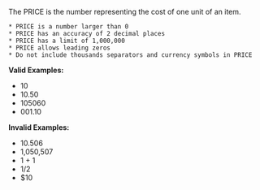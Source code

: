 <!-- markdownlint-disable-file first-line-h1 -->
The PRICE is the number representing the cost of one unit of an item.

```info
* PRICE is a number larger than 0
* PRICE has an accuracy of 2 decimal places
* PRICE has a limit of 1,000,000
* PRICE allows leading zeros
* Do not include thousands separators and currency symbols in PRICE
```

**Valid Examples:**

* 10
* 10.50
* 105060
* 001.10

**Invalid Examples:**

* 10.506
* 1,050,507
* 1 + 1
* 1/2
* $10
